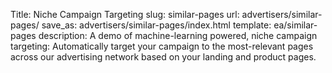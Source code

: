 Title: Niche Campaign Targeting
slug: similar-pages
url: advertisers/similar-pages/
save_as: advertisers/similar-pages/index.html
template: ea/similar-pages
description: A demo of machine-learning powered, niche campaign targeting: Automatically target your campaign to the most-relevant pages across our advertising network based on your landing and product pages.
